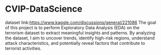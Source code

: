 # CVIP-DataScience
dataset link:https://www.kaggle.com/discussions/general/221086
The goal of this project is to perform Exploratory Data Analysis (EDA) on the terrorism dataset
to extract meaningful insights and patterns. By analyzing the dataset, I aim to uncover
trends, identify high-risk regions, understand attack characteristics, and potentially reveal
factors that contribute to terrorist activities.
